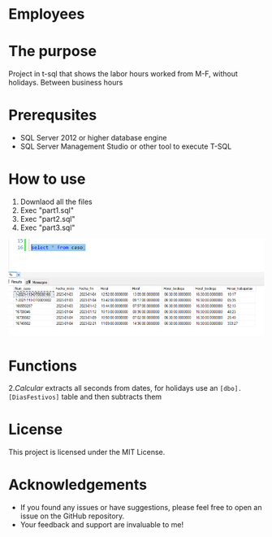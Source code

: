 # Employees

# The purpose
Project in t-sql that shows the labor hours worked from M-F, without holidays. Between business hours

# Prerequsites
* SQL Server 2012 or higher database engine
* SQL Server Management Studio or other tool to execute T-SQL

# How to use
1. Downlaod all the files
2. Exec "part1.sql"
3. Exec "part2.sql"
4. Exec "part3.sql"



![backup2](https://github.com/ivanbarros96/employees/blob/main/imagen_2023-07-26_000630657.png?raw=true)

# Functions
2.*Calcular* extracts all seconds from dates, for holidays use an ```[dbo].[DiasFestivos]``` table and then subtracts them


# License
This project is licensed under the MIT License.


# Acknowledgements
* If you found any issues or have suggestions, please feel free to open an issue on the GitHub repository.
* Your feedback and support are invaluable to me!
